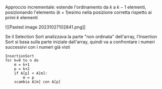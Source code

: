 Approccio incrementale: estende l'ordinamento da $k$ a $k-1$ elementi, posizionando l'elemento $(k+1)$esimo nella posizione corretta rispetto ai primi $k$ elementi

![[Pasted image 20231027102841.png]]


Se il Selection Sort analizzava la parte "non ordinata" dell'array, l'Insertion Sort si basa sulla parte iniziale dall'array, quindi va a confrontare i numeri successivi con i numeri già visti

```
InsertionSort
for k=0 to n do
	m = k+1
	p = k+2
	if A[p] < A[m]:
		m = p
	scambia A[m] con A[p]
	
```

